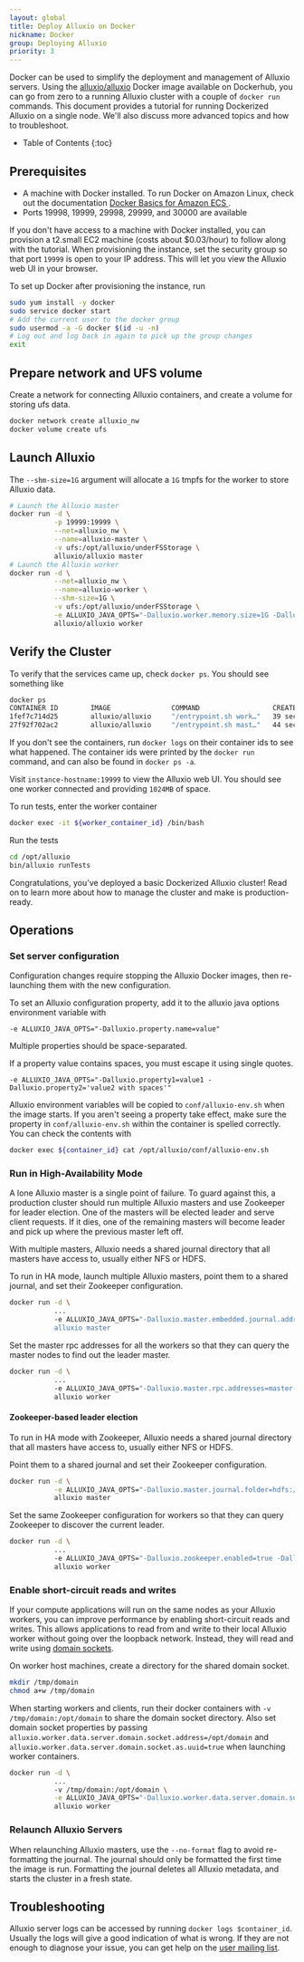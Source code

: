 ```yaml
---
layout: global
title: Deploy Alluxio on Docker
nickname: Docker
group: Deploying Alluxio
priority: 3
---
```


Docker can be used to simplify the deployment and management of Alluxio servers.
Using the [alluxio/alluxio](https://hub.docker.com/r/alluxio/alluxio/) Docker
image available on Dockerhub, you can go from
zero to a running Alluxio cluster with a couple of `docker run` commands.
This document provides a tutorial for running Dockerized Alluxio on a single node.
We'll also discuss more advanced topics and how to troubleshoot.

* Table of Contents
{:toc}

## Prerequisites

- A machine with Docker installed. To run Docker on Amazon Linux, check out the documentation [Docker Basics for Amazon ECS
](https://docs.aws.amazon.com/AmazonECS/latest/developerguide/docker-basics.html#install_docker).
- Ports 19998, 19999, 29998, 29999, and 30000 are available

If you don't have access to a machine with Docker installed, you can
provision a t2.small EC2 machine (costs about $0.03/hour) to follow along with
the tutorial. When provisioning the instance, set the security group so that
port `19999` is open to your IP address. This will let you view the Alluxio web
UI in your browser.

To set up Docker after provisioning the instance, run

```bash
sudo yum install -y docker
sudo service docker start
# Add the current user to the docker group
sudo usermod -a -G docker $(id -u -n)
# Log out and log back in again to pick up the group changes
exit
```

## Prepare network and UFS volume

Create a network for connecting Alluxio containers, and create a volume for storing ufs data.

```bash
docker network create alluxio_nw
docker volume create ufs
```

## Launch Alluxio

The `--shm-size=1G` argument will allocate a `1G` tmpfs for the worker to store Alluxio data.

```bash
# Launch the Alluxio master
docker run -d \
           -p 19999:19999 \
           --net=alluxio_nw \
           --name=alluxio-master \
           -v ufs:/opt/alluxio/underFSStorage \
           alluxio/alluxio master
# Launch the Alluxio worker
docker run -d \
           --net=alluxio_nw \
           --name=alluxio-worker \
           --shm-size=1G \
           -v ufs:/opt/alluxio/underFSStorage \
           -e ALLUXIO_JAVA_OPTS="-Dalluxio.worker.memory.size=1G -Dalluxio.master.hostname=alluxio-master" \
           alluxio/alluxio worker
```

## Verify the Cluster

To verify that the services came up, check `docker ps`. You should see something like
```bash
docker ps
CONTAINER ID        IMAGE               COMMAND                  CREATED             STATUS              PORTS                      NAMES
1fef7c714d25        alluxio/alluxio     "/entrypoint.sh work…"   39 seconds ago      Up 38 seconds                                  alluxio-worker
27f92f702ac2        alluxio/alluxio     "/entrypoint.sh mast…"   44 seconds ago      Up 43 seconds       0.0.0.0:19999->19999/tcp   alluxio-master
```

If you don't see the containers, run `docker logs` on their container ids to see what happened.
The container ids were printed by the `docker run` command, and can also be found in `docker ps -a`.

Visit `instance-hostname:19999` to view the Alluxio web UI. You should see one worker connected and providing
`1024MB` of space.

To run tests, enter the worker container

```bash
docker exec -it ${worker_container_id} /bin/bash
```

Run the tests

```bash
cd /opt/alluxio
bin/alluxio runTests
```

Congratulations, you've deployed a basic Dockerized Alluxio cluster! Read on to learn more about how to manage the cluster and make is production-ready.

## Operations

### Set server configuration

Configuration changes require stopping the Alluxio Docker images, then re-launching
them with the new configuration.

To set an Alluxio configuration property, add it to the alluxio java options environment variable with

```
-e ALLUXIO_JAVA_OPTS="-Dalluxio.property.name=value"
```

Multiple properties should be space-separated.

If a property value contains spaces, you must escape it using single quotes.

```
-e ALLUXIO_JAVA_OPTS="-Dalluxio.property1=value1 -Dalluxio.property2='value2 with spaces'"
```

Alluxio environment variables will be copied to `conf/alluxio-env.sh`
when the image starts. If you aren't seeing a property take effect, make sure the property in
`conf/alluxio-env.sh` within the container is spelled correctly. You can check the
contents with

```bash
docker exec ${container_id} cat /opt/alluxio/conf/alluxio-env.sh
```

### Run in High-Availability Mode

A lone Alluxio master is a single point of failure. To guard against this, a production
cluster should run multiple Alluxio masters and use Zookeeper for leader election. One
of the masters will be elected leader and serve client requests. If it dies, one of the
remaining masters will become leader and pick up where the previous master left off.

With multiple masters, Alluxio needs a shared journal directory that all masters have
access to, usually either NFS or HDFS.

To run in HA mode, launch multiple Alluxio masters, point them to a shared journal,
and set their Zookeeper configuration.

```bash
docker run -d \
           ...
           -e ALLUXIO_JAVA_OPTS="-Dalluxio.master.embedded.journal.addresses=master-hostname-1:19200,master-hostname-2:19200,master-hostname-3:19200 -Dalluxio.master.hostname=master-hostname-1 \
           alluxio master
```

Set the master rpc addresses for all the workers so that they can query the master nodes to find out the leader master.

```bash
docker run -d \
           ...
           -e ALLUXIO_JAVA_OPTS="-Dalluxio.master.rpc.addresses=master-hostname-1:19998,master-hostname-2:19998,master-hostname-3:19998" \
           alluxio worker
```

#### Zookeeper-based leader election

To run in HA mode with Zookeeper, Alluxio needs a shared journal directory
that all masters have access to, usually either NFS or HDFS.

Point them to a shared journal and set their Zookeeper configuration.

```bash
docker run -d \
           -e ALLUXIO_JAVA_OPTS="-Dalluxio.master.journal.folder=hdfs://[namenodeserver]:[namenodeport]/alluxio_journal -Dalluxio.zookeeper.enabled=true -Dalluxio.zookeeper.address=zkhost1:2181,zkhost2:2181,zkhost3:2181" \
           alluxio master
```

Set the same Zookeeper configuration for workers so that they can query Zookeeper
to discover the current leader.

```bash
docker run -d \
           ...
           -e ALLUXIO_JAVA_OPTS="-Dalluxio.zookeeper.enabled=true -Dalluxio.zookeeper.address=zkhost1:2181,zkhost2:2181,zkhost3:2181" \
           alluxio worker
```

### Enable short-circuit reads and writes

If your compute applications will run on the same nodes as your Alluxio workers,
you can improve performance by enabling short-circuit reads
and writes. This allows applications to read from and write to their
local Alluxio worker without going over the loopback network. Instead, they will
read and write using [domain sockets](https://en.wikipedia.org/wiki/Unix_domain_socket).

On worker host machines, create a directory for the shared domain socket.
```bash
mkdir /tmp/domain
chmod a+w /tmp/domain
```

When starting workers and clients, run their docker containers with `-v /tmp/domain:/opt/domain`
to share the domain socket directory. Also set domain socket properties by passing
`alluxio.worker.data.server.domain.socket.address=/opt/domain` and
`alluxio.worker.data.server.domain.socket.as.uuid=true` when launching worker containers.

```bash
docker run -d \
           ...
           -v /tmp/domain:/opt/domain \
           -e ALLUXIO_JAVA_OPTS="-Dalluxio.worker.data.server.domain.socket.address=/opt/domain -Dalluxio.worker.data.server.domain.socket.as.uuid=true" \
           alluxio worker
```

### Relaunch Alluxio Servers

When relaunching Alluxio masters, use the `--no-format` flag to avoid re-formatting
the journal. The journal should only be formatted the first time the image is run.
Formatting the journal deletes all Alluxio metadata, and starts the cluster in
a fresh state.

## Troubleshooting

Alluxio server logs can be accessed by running `docker logs $container_id`.
Usually the logs will give a good indication of what is wrong. If they are not enough to diagnose
your issue, you can get help on the
[user mailing list](https://groups.google.com/forum/#!forum/alluxio-users).
